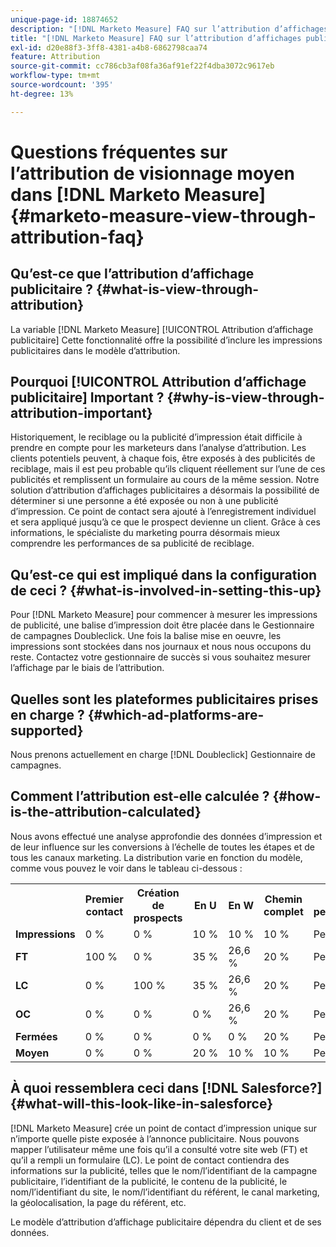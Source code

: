 ```yaml
---
unique-page-id: 18874652
description: "[!DNL Marketo Measure] FAQ sur l’attribution d’affichages publicitaires - [!DNL Marketo Measure] - Documentation du produit"
title: "[!DNL Marketo Measure] FAQ sur l’attribution d’affichages publicitaires"
exl-id: d20e88f3-3ff8-4381-a4b8-6862798caa74
feature: Attribution
source-git-commit: cc786cb3af08fa36af91ef22f4dba3072c9617eb
workflow-type: tm+mt
source-wordcount: '395'
ht-degree: 13%

---
```


# Questions fréquentes sur l’attribution de visionnage moyen dans [!DNL Marketo Measure] {#marketo-measure-view-through-attribution-faq}

## Qu’est-ce que l’attribution d’affichage publicitaire ? {#what-is-view-through-attribution}

La variable [!DNL Marketo Measure] [!UICONTROL Attribution d’affichage publicitaire] Cette fonctionnalité offre la possibilité d’inclure les impressions publicitaires dans le modèle d’attribution.

## Pourquoi [!UICONTROL Attribution d’affichage publicitaire] Important ? {#why-is-view-through-attribution-important}

Historiquement, le reciblage ou la publicité d’impression était difficile à prendre en compte pour les marketeurs dans l’analyse d’attribution. Les clients potentiels peuvent, à chaque fois, être exposés à des publicités de reciblage, mais il est peu probable qu’ils cliquent réellement sur l’une de ces publicités et remplissent un formulaire au cours de la même session. Notre solution d’attribution d’affichages publicitaires a désormais la possibilité de déterminer si une personne a été exposée ou non à une publicité d’impression. Ce point de contact sera ajouté à l’enregistrement individuel et sera appliqué jusqu’à ce que le prospect devienne un client. Grâce à ces informations, le spécialiste du marketing pourra désormais mieux comprendre les performances de sa publicité de reciblage.

## Qu’est-ce qui est impliqué dans la configuration de ceci ? {#what-is-involved-in-setting-this-up}

Pour [!DNL Marketo Measure] pour commencer à mesurer les impressions de publicité, une balise d’impression doit être placée dans le Gestionnaire de campagnes Doubleclick. Une fois la balise mise en oeuvre, les impressions sont stockées dans nos journaux et nous nous occupons du reste. Contactez votre gestionnaire de succès si vous souhaitez mesurer l’affichage par le biais de l’attribution.

## Quelles sont les plateformes publicitaires prises en charge ? {#which-ad-platforms-are-supported}

Nous prenons actuellement en charge [!DNL Doubleclick] Gestionnaire de campagnes.

## Comment l’attribution est-elle calculée ? {#how-is-the-attribution-calculated}

Nous avons effectué une analyse approfondie des données d’impression et de leur influence sur les conversions à l’échelle de toutes les étapes et de tous les canaux marketing. La distribution varie en fonction du modèle, comme vous pouvez le voir dans le tableau ci-dessous :

<table> 
 <colgroup> 
  <col> 
  <col> 
  <col> 
  <col> 
  <col> 
  <col> 
  <col> 
 </colgroup> 
 <tbody> 
  <tr> 
   <th><br></th> 
   <th>Premier contact</th> 
   <th>Création de prospects</th> 
   <th>En U</th> 
   <th>En W</th> 
   <th>Chemin complet</th> 
   <th>Modèle personnalisé</th> 
  </tr> 
  <tr> 
   <td><strong>Impressions</strong></td> 
   <td>0 %</td> 
   <td>0 %</td> 
   <td>10 %</td> 
   <td>10 %</td> 
   <td>10 %</td> 
   <td>Personnalisé</td> 
  </tr> 
  <tr> 
   <td><strong>FT</strong></td> 
   <td>100 %</td> 
   <td>0 %</td> 
   <td>35 %</td> 
   <td>26,6 %</td> 
   <td>20 %</td> 
   <td>Personnalisé</td> 
  </tr> 
  <tr> 
   <td><strong>LC</strong></td> 
   <td>0 %</td> 
   <td>100 %</td> 
   <td>35 %</td> 
   <td>26,6 %</td> 
   <td>20 %</td> 
   <td>Personnalisé</td> 
  </tr> 
  <tr> 
   <td><strong>OC</strong></td> 
   <td>0 %</td> 
   <td>0 %</td> 
   <td>0 %</td> 
   <td>26,6 %</td> 
   <td>20 %</td> 
   <td>Personnalisé</td> 
  </tr> 
  <tr> 
   <td><strong>Fermées</strong></td> 
   <td>0 %</td> 
   <td>0 %</td> 
   <td>0 %</td> 
   <td>0 %</td> 
   <td>20 %</td> 
   <td>Personnalisé</td> 
  </tr> 
  <tr> 
   <td><strong>Moyen</strong></td> 
   <td>0 %</td> 
   <td>0 %</td> 
   <td>20 %</td> 
   <td>10 %</td> 
   <td>10 %</td> 
   <td>Personnalisé</td> 
  </tr> 
 </tbody> 
</table>

## À quoi ressemblera ceci dans [!DNL Salesforce?] {#what-will-this-look-like-in-salesforce}

[!DNL Marketo Measure] crée un point de contact d’impression unique sur n’importe quelle piste exposée à l’annonce publicitaire. Nous pouvons mapper l’utilisateur même une fois qu’il a consulté votre site web (FT) et qu’il a rempli un formulaire (LC). Le point de contact contiendra des informations sur la publicité, telles que le nom/l’identifiant de la campagne publicitaire, l’identifiant de la publicité, le contenu de la publicité, le nom/l’identifiant du site, le nom/l’identifiant du référent, le canal marketing, la géolocalisation, la page du référent, etc.

Le modèle d’attribution d’affichage publicitaire dépendra du client et de ses données.
